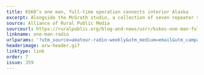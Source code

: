 ```yaml
---
title: KSKO’s one man, full-time operation connects interior Alaska
excerpt: Alongside the McGrath studio, a collection of seven repeater stations and two partner stations broadcast widely — across stretches up to 150 miles.
source: Alliance of Rural Public Media
sourceurl: https://ruralpublic.org/blog-and-news/usrr/kskos-one-man-full-time-operation-connects-interior-alaska/
linkname: one-man-radio
urlparams: '?utm_source=amateur-radio-weekly&utm_medium=email&utm_campaign=newsletter'
headerimage: arw-header.gif
linktype: link
order: 7
issue: 359
---
```

